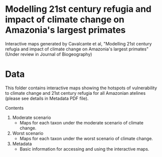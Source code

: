 
# Modelling 21st century refugia and impact of climate change on Amazonia's largest primates

<!-- badges: start -->
<!-- badges: end -->

Interactive maps generated by Cavalcante et al, "Modelling 21st century refugia and impact of climate change on Amazonia's largest primates" (Under review in Journal of Biogeography)

# Data
This folder contains interactive maps showing the hotspots of vulnerability to climate change and 21st century refugia for all Amazonian atelines (please
see details in Metadata PDF file).

Contents
1. Moderate scenario
    - Maps for each taxon under the moderate scenario of climate change.
2. Worst scenario
    - Maps for each taxon under the worst scenario of climate change.
2. Metadata
    - Basic information for accessing and using the interactive maps.
